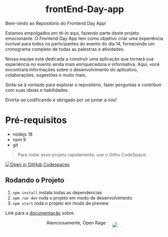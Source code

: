 # <div style="text-align:center; display: flex; justify-content: center; gap: 15px;">frontEnd-Day-app <!--<img src="https://media-gru2-2.cdn.whatsapp.net/v/t61.24694-24/374306624_111305882073555_9008761491116925821_n.jpg?ccb=11-4&oh=01_AdRzetgP0YU0XSWJxl73cKLm0MgsfSSp1wZ96myhwaJfzg&oe=65330552&_nc_sid=000000&_nc_cat=104" style="width: 30px; padding: 5px; background-color: #fff; border-radius: 50%;"></div>-->

Bem-vindo ao Repositório do Frontend Day App! 

Estamos empolgados em tê-lo aqui, fazendo parte deste projeto emocionante. O Frontend Day App tem como objetivo criar uma experiência incrível para todos os participantes do evento do dia 14, fornecendo um cronograma completo de todas as palestras e atividades.

Nossa equipe está dedicada a construir uma aplicação que tornará sua experiência no evento ainda mais enriquecedora e informativa. Aqui, você encontrará informações sobre o desenvolvimento do aplicativo, colaborações, sugestões e muito mais.

Sinta-se à vontade para explorar o repositório, fazer perguntas e contribuir com suas ideias e habilidades.

Divirta-se codificando e obrigado por se juntar a nós!

# Pré-requisitos

- nodejs 18
- npm 9
- git

> Para rodar esse projeto rapidamente, use o Githu CodeSpace:

[![Open in GitHub Codespaces](https://github.com/codespaces/badge.svg)](https://codespaces.new/jv-farias/frontend-day-app)


## Rodando o Projeto

1. `npm install` instala todas as dependencias
2. `npm run dev` roda o projeto em modo de desenvolvimento
3. `npm start` roda o projeto em modo de preview


Link para a [documentação](https://doc-frontend-day-app.vercel.app) sobre.

<div style="text-align:center; display: flex; justify-content: center; gap: 15px;">Atenciosamente, Open Rage <img src="https://media-gru2-2.cdn.whatsapp.net/v/t61.24694-24/374306624_111305882073555_9008761491116925821_n.jpg?ccb=11-4&oh=01_AdRzetgP0YU0XSWJxl73cKLm0MgsfSSp1wZ96myhwaJfzg&oe=65330552&_nc_sid=000000&_nc_cat=104" style="width: 30px; padding: 5px; background-color: #fff; border-radius: 50%;"></div>
